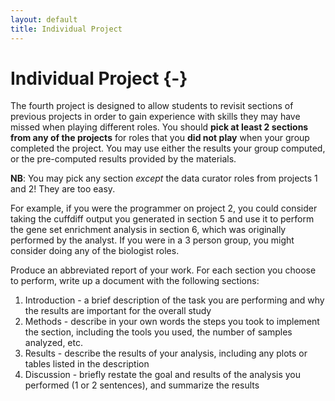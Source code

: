 ```yaml
---
layout: default
title: Individual Project
---
```



# Individual Project {-}

The fourth project is designed to allow students to revisit sections of
previous projects in order to gain experience with skills they may have missed
when playing different roles. You should **pick at least 2 sections from any of
the projects** for roles that you **did not play** when your group
completed the project. You may use either the results your group computed, or
the pre-computed results provided by the materials.

**NB**: You may pick any section *except* the data curator roles from projects
1 and 2! They are too easy.

For example, if you were the programmer on project 2, you could consider taking
the cuffdiff output you generated in section 5 and use it to perform the gene
set enrichment analysis in section 6, which was originally performed by the
analyst. If you were in a 3 person group, you might consider doing any of the
biologist roles.

Produce an abbreviated report of your work. For each section you choose to
perform, write up a document with the following sections:

1. Introduction - a brief description of the task you are performing and why
   the results are important for the overall study
2. Methods - describe in your own words the steps you took to implement the
   section, including the tools you used, the number of samples analyzed, etc.
3. Results - describe the results of your analysis, including any plots or
   tables listed in the description
4. Discussion - briefly restate the goal and results of the analysis you
   performed (1 or 2 sentences), and summarize the results
